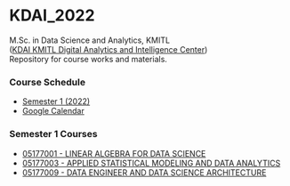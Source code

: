 # KDAI_2022
M.Sc. in Data Science and Analytics, KMITL\
([KDAI KMITL Digital Analytics and Intelligence Center](https://kdaicenter.science.kmitl.ac.th/))\
Repository for course works and materials.

### Course Schedule
- [Semester 1 (2022)](https://github.com/RThaweewat/KDAI_2022/blob/main/kdai_2022_class_schedule.csv)
- [Google Calendar](https://calendar.google.com/calendar/u/0/embed?src=4rq4e1p18tjaehle3oi5ukmf64@group.calendar.google.com&ctz=Asia/Bangkok)
### Semester 1 Courses
- [05177001 - LINEAR ALGEBRA FOR DATA SCIENCE](https://github.com/RThaweewat/KDAI_2022/tree/main/001%20-%20LINEAR%20ALGEBRA%20FOR%20DATA%20SCIENCE)
- [05177003 - APPLIED STATISTICAL MODELING AND DATA ANALYTICS](https://github.com/RThaweewat/KDAI_2022/tree/main/003%20-%20APPLIED%20STATISTICAL%20MODELING%20AND%20DATA%20ANALYTICS)
- [05177009 - DATA ENGINEER AND DATA SCIENCE ARCHITECTURE](https://github.com/RThaweewat/KDAI_2022/tree/main/009%20-%20DATA%20ENGINEER%20AND%20DATA%20SCIENCE%20ARCHITECTURE)

